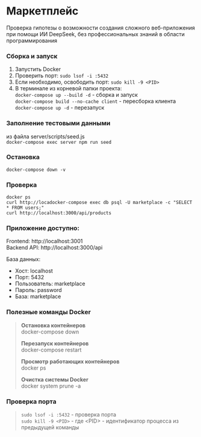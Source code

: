 # Маркетплейс
Проверка гипотезы о возможности создания сложного веб-приложения при помощи ИИ DeepSeek, без профессиональных знаний в области программирования


### Сборка и запуск

1. Запустить Docker
2. Проверить порт: `sudo lsof -i :5432`
3. Если необходимо, освободить порт: `sudo kill -9 <PID>`
3. В терминале из корневой папки проекта:\
 `docker-compose up --build -d` - сборка и запуск\
`docker-compose build --no-cache client` - пересборка клиента\
 `docker-compose up -d` - перезапуск

### Заполнение тестовыми данными
из файла server/scripts/seed.js \
`docker-compose exec server npm run seed`

### Остановка
 `docker-compose down -v`

### Проверка
 `docker ps`\
 `curl http://locadocker-compose exec db psql -U marketplace -c "SELECT * FROM users;"`\
 `curl http://localhost:3000/api/products`

### Приложение доступно:
 Frontend: http://localhost:3001 \
 Backend API: http://localhost:3000/api 

 База данных:
- Хост: localhost
- Порт: 5432
- Пользователь: marketplace
- Пароль: password
- База: marketplace

### Полезные команды Docker
>**Остановка контейнеров**\
docker-compose down
>
>**Перезапуск контейнеров**\
docker-compose restart
>
>**Просмотр работающих контейнеров**\
>docker ps
>
>**Очистка системы Docker**\
>docker system prune -a

### Проверка порта
>`sudo lsof -i :5432` - проверка порта\
>`sudo kill -9 <PID>` - где \<PID\> - идентификатор процесса из предыдущей команды